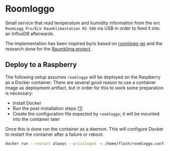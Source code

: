 # Roomloggo

Small service that read temperature and humidity information from the `dnt RoomLogg Pro/ELV Raumklimastation RS 500`
via USB in order to feed it into an InfluxDB afterwards.

The implementation has been inspired by/is based on [roomlogg-go](https://github.com/jhendess/roomlogg-go) and the research
done for the [Raumklima project](https://github.com/juergen-rocks/raumklima).

## Deploy to a Raspberry

The following setup assumes `roomloggo` will be deployed on the Raspberry as a Docker container.
There are several good reason to use a container image as deployment artifact, but in order for this to work some preparation is necessary:
- Install Docker
- Run the post-installation steps [[1]]
- Create the configuration file expected by `roomloggo`; it will be mounted into the container later

Once this is done run the container as a daemon. This will configure Docker to restart the container after a failure or reboot.

```bash
docker run --restart always --privileged -v /home/floch/roomloggo.config.yaml:/app/roomloggo.config.yaml roomloggo
```


[1]: https://docs.docker.com/engine/install/linux-postinstall/